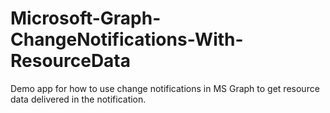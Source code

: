 # Microsoft-Graph-ChangeNotifications-With-ResourceData
Demo app for how to use change notifications in MS Graph to get resource data delivered in the notification.
